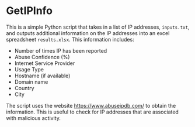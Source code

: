 # GetIPInfo

This is a simple Python script that takes in a list of IP addresses, `inputs.txt`, and outputs additional information on the IP addresses into an excel spreadsheet `results.xlsx`. This information includes:
- Number of times IP has been reported
- Abuse Confidence (%)
- Internet Service Provider
- Usage Type
- Hostname (if available)
- Domain name
- Country
- City

The script uses the website https://www.abuseipdb.com/ to obtain the information. This is useful to check for IP addresses that are associated with malicious activity. 
